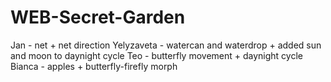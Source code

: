 # WEB-Secret-Garden
Jan - net + net direction
Yelyzaveta - watercan and waterdrop + added sun and moon to daynight cycle
Teo - butterfly movement + daynight cycle
Bianca - apples + butterfly-firefly morph
